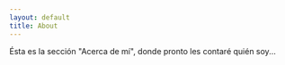 ```yaml
---
layout: default
title: About
---
```


Ésta es la sección "Acerca de mí", donde pronto les contaré quién soy...